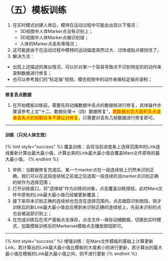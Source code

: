 # （五）模板训练



1. 在实时模式创建人体后，模特在运动过程中可能会出现以下情况：
   * 3D视图中人体Marker点没有识别上；
   * 3D视图中人体Marker点被识别错；
   * 人体的Marker点丢失等情况；
2. 这可能是由于在运动过程中模特的运动幅度突然过大、过快或贴点被挡住了。
3. 解决方法：

* 出现上述描述的类似情况，可以针对某一个容易导致点不识别特定的的动作来录制数据进行修复；
* 也可以参考我们的“标定操”视频，模仿视频中的动作来做标定操并录制；

***

**修复丢点数据**

1. 在开始模板训练前，需要先将动捕数据中丢点的数据帧进行修复，具体操作步骤请参考上文“十二、数据处理→（四）数据修复”，<mark style="color:red;">若数据出现大面积丢点或者丢失点的帧数较多不建议对修复</mark>，只需要对丢失几帧数据进行修复即可。

***

#### **训练（只对人体生效）** <a href="#toc31333" id="toc31333"></a>

{% hint style="success" %}
覆盖训练：会将当前进度条上选择范围中的Link连线重新计算出最大最小值，计算出来的Link最大最小值会覆盖Mars文件原有的最大最小值。
{% endhint %}

1. 举例：当数据修复完成后，某一个marker点在一段连续帧上仍然未识别正确，我们可以在这段连续帧之前或之后选取一段连续的且marker点识别正确的帧作为选择范围；
2. 打开训练窗口，将”选择帧“作为训练的对象，点击覆盖训练按钮，此时Mars文件中原有的Link最大最小值已经被更新覆盖；
3. 接下来将未识别正确的连续帧也包含在选择范围内，点击跟踪识别按钮，刚才训练后的新Link最大最小值会应用到未识别正确的连续帧上，先前未识别的点也会被追踪识别上；
4. 在完成训练后在资产面板点击保存，点击文件--保存动捕数据。切换到实时模式，加载模板训练后的Markerset模板点击播放按钮即可。

***

{% hint style="success" %}
增强训练：在Mars文件模板的基础上计算更新Link，若计算出的Link最大最小值比模板的大或者小则进行更新，若计算出的最大最小值在模板的Link最大最小值之间，则不进行更新
{% endhint %}
